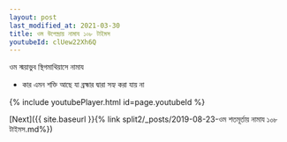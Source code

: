 ```yaml
---
layout: post
last_modified_at: 2021-03-30
title: ওম উপেন্দ্রায় নামায ১০৮ টাইমস
youtubeId: clUew22Xh6Q
---
```

 
 
 ওম স্ময়াভুব স্থিগমাথিয়াসে নামায  
 
 -  কার এমন শক্তি আছে যা ব্রহ্মার দ্বারা সহ্য করা যায় না 
 
  
 
  
 
 
 
 
 
 


{% include youtubePlayer.html id=page.youtubeId %}
 
[Next]({{ site.baseurl }}{% link  split2/_posts/2019-08-23-ওম শতমূর্তায় নামায ১০৮ টাইমস.md%})
 
